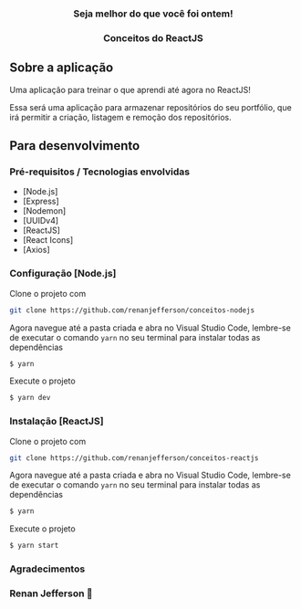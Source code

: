 <h3 align="center">
  Seja melhor do que você foi ontem!
</h3>

<h3 align="center">
  Conceitos do ReactJS
</h3>

## Sobre a aplicação

Uma aplicação para treinar o que aprendi até agora no ReactJS!

Essa será uma aplicação para armazenar repositórios do seu portfólio, que irá permitir a criação, listagem e remoção dos repositórios.

## Para desenvolvimento

### Pré-requisitos / Tecnologias envolvidas
* [Node.js]
* [Express]
* [Nodemon]
* [UUIDv4]
* [ReactJS]
* [React Icons]
* [Axios]

### Configuração [Node.js]

Clone o projeto com

```sh
git clone https://github.com/renanjefferson/conceitos-nodejs
```

Agora navegue até a pasta criada e abra no Visual Studio Code, lembre-se de executar o comando `yarn` no seu terminal para instalar todas as dependências

```sh
$ yarn
```

Execute o projeto

```sh
$ yarn dev
```

### Instalação [ReactJS]

Clone o projeto com

```sh
git clone https://github.com/renanjefferson/conceitos-reactjs
```

Agora navegue até a pasta criada e abra no Visual Studio Code, lembre-se de executar o comando `yarn` no seu terminal para instalar todas as dependências

```sh
$ yarn
```

Execute o projeto

```sh
$ yarn start
```
### Agradecimentos

### Renan Jefferson :wave:
